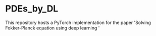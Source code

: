# PDEs_by_DL
This repository hosts a PyTorch implementation for the paper 'Solving Fokker-Planck equation using deep learning '
